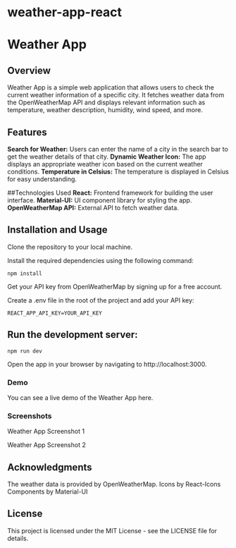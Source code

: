# weather-app-react
# Weather App
## Overview
Weather App is a simple web application that allows users to check the current weather information of a specific city. It fetches weather data from the OpenWeatherMap API and displays relevant information such as temperature, weather description, humidity, wind speed, and more.

## Features
**Search for Weather:** Users can enter the name of a city in the search bar to get the weather details of that city.
**Dynamic Weather Icon:** The app displays an appropriate weather icon based on the current weather conditions.
**Temperature in Celsius:** The temperature is displayed in Celsius for easy understanding.

##Technologies Used
**React:** Frontend framework for building the user interface.
**Material-UI:** UI component library for styling the app.
**OpenWeatherMap API:** External API to fetch weather data.

## Installation and Usage
Clone the repository to your local machine.

Install the required dependencies using the following command:

`
npm install
`

Get your API key from OpenWeatherMap by signing up for a free account.

Create a .env file in the root of the project and add your API key:

`
REACT_APP_API_KEY=YOUR_API_KEY
`

## Run the development server:

`
npm run dev
`

Open the app in your browser by navigating to http://localhost:3000.

### Demo
You can see a live demo of the Weather App here.

### Screenshots
Weather App Screenshot 1

Weather App Screenshot 2

## Acknowledgments
The weather data is provided by OpenWeatherMap.
Icons by React-Icons
Components by Material-UI

## License
This project is licensed under the MIT License - see the LICENSE file for details.
